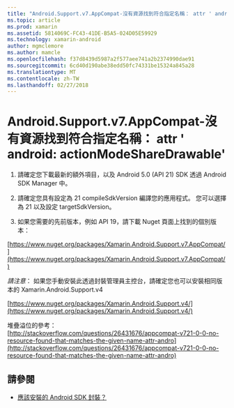 ```yaml
---
title: "Android.Support.v7.AppCompat-沒有資源找到符合指定名稱： attr ' android: actionModeShareDrawable'"
ms.topic: article
ms.prod: xamarin
ms.assetid: 5814069C-FC43-41DE-B5A5-024D05E59929
ms.technology: xamarin-android
author: mgmclemore
ms.author: mamcle
ms.openlocfilehash: f37d8439d5987a2f577aee741a2b2374990dae91
ms.sourcegitcommit: 6cd40d190abe38edd50fc74331be15324a845a28
ms.translationtype: MT
ms.contentlocale: zh-TW
ms.lasthandoff: 02/27/2018
---
```

# <a name="androidsupportv7appcompat---no-resource-found-that-matches-the-given-name-attr-androidactionmodesharedrawable"></a>Android.Support.v7.AppCompat-沒有資源找到符合指定名稱： attr ' android: actionModeShareDrawable'

1. 請確定您下載最新的額外項目，以及 Android 5.0 (API 21) SDK 透過 Android SDK Manager 中。

2. 請確定您具有設定為 21 compileSdkVersion 編譯您的應用程式。 您可以選擇為 21 以及設定 targetSdkVersion。

3. 如果您需要的先前版本，例如 API 19，請下載 Nuget 頁面上找到的個別版本：

[https://www.nuget.org/packages/Xamarin.Android.Support.v7.AppCompat/](https://www.nuget.org/packages/Xamarin.Android.Support.v7.AppCompat/)

*請注意*： 如果您手動安裝此透過封裝管理員主控台，請確定您也可以安裝相同版本的 Xamarin.Android.Support.v4

[https://www.nuget.org/packages/Xamarin.Android.Support.v4/](https://www.nuget.org/packages/Xamarin.Android.Support.v4/)

堆疊溢位的參考： [http://stackoverflow.com/questions/26431676/appcompat-v721-0-0-no-resource-found-that-matches-the-given-name-attr-andro](http://stackoverflow.com/questions/26431676/appcompat-v721-0-0-no-resource-found-that-matches-the-given-name-attr-andro)

## <a name="see-also"></a>請參閱

- [應該安裝的 Android SDK 封裝？](~/android/troubleshooting/questions/install-android-sdk-packages.md)

